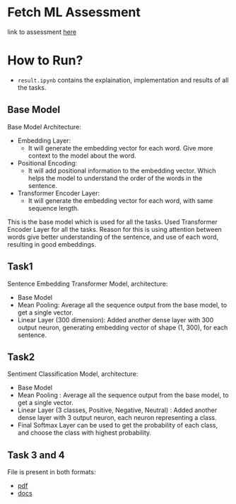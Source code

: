 # Fetch ML Assessment
link to assessment [here](https://app3.greenhouse.io/tests/dc9d7860c17da3281ab024e4ef3d51d2?utm_medium=email&utm_source=TakeHomeTest&utm_source=Automated)

# How to Run?
* `result.ipynb` contains the explaination, implementation and results of all the tasks.

## Base Model
Base Model Architecture:
 - Embedding Layer:
    - It will generate the embedding vector for each word. Give more context to the model about the word. 
 - Positional Encoding:
    - It will add positional information to the embedding vector. Which helps the model to understand the order of the words in the sentence.
 - Transformer Encoder Layer:
    - It will generate the embedding vector for each word, with same sequence length.

This is the base model which is used for all the tasks. Used Transformer Encoder Layer for all the tasks. Reason for this is using attention between words give better understanding of the sentence, and use of each word, resulting in good embeddings.

## Task1
Sentence Embedding Transformer Model, architecture:
 - Base Model
 - Mean Pooling: Average all the sequence output from the base model, to get a single vector. 
 - Linear Layer (300 dimension): Added another dense layer with 300 output neuron, generating embedding vector of shape (1, 300), for each sentence.

## Task2
Sentiment Classification Model, architecture:
 - Base Model
 - Mean Pooling : Average all the sequence output from the base model, to get a single vector.
 - Linear Layer (3 classes, Positive, Negative, Neutral) : Added another dense layer with 3 output neuron, each neuron representing a class.
 - Final Softmax Layer can be used to get the probability of each class, and choose the class with highest probability.

## Task 3 and 4
File is present in both formats:
* [pdf](Fetch-assessment-Task3.pdf)
* [docs](https://docs.google.com/document/d/1zNavmyjJhrhIhzkUU1A5l_5o62VSlwJX_xnaQYcy8G4/edit?usp=sharing)




